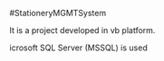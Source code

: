 #StationeryMGMTSystem
<p>It is a project developed in vb platform.</p>
<p>icrosoft SQL Server (MSSQL) is used</p>
